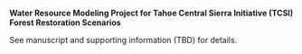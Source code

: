 **Water Resource Modeling Project for Tahoe Central Sierra Initiative (TCSI) Forest Restoration Scenarios**

See manuscript and supporting information (TBD) for details.
